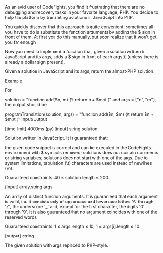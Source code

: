 As an avid user of CodeFights, you find it frustrating that there are no debugging and recovery tasks in your favorite language, PHP. You decide to help the platform by translating solutions in JavaScript into PHP.

You quickly discover that this approach is quite convenient: sometimes all you have to do is substitute the function arguments by adding the $ sign in front of them. At first you do this manually, but soon realize that it won't get you far enough.

Now you need to implement a function that, given a solution written in JavaScript and its args, adds a $ sign in front of each args[i] (unless there is already a dollar sign present).

Given a solution in JavaScript and its args, return the almost-PHP solution.

Example

For

solution =
    "function add($n, m) {\t
       return n + $m;\t
     }"
and args = ["n", "m"], the output should be

programTranslation(solution, args) =
    "function add($n, $m) {\t
       return $n + $m;\t
     }"
Input/Output

[time limit] 4000ms (py)
[input] string solution

Solution written in JavaScript. It is guaranteed that:

the given code snippet is correct and can be executed in the CodeFights environment with $ symbols removed;
solutions does not contain comments or string variables;
solutions does not start with one of the args.
Due to system limitations, tabulation (\t) characters are used instead of newlines (\n).

Guaranteed constraints:
40 ≤ solution.length ≤ 200.

[input] array.string args

An array of distinct function arguments. It is guaranteed that each argument is valid, i.e. it consists only of uppercase and lowercase letters 'A' through 'Z', the underscore '_' and, except for the first character, the digits '0' through '9'. It is also guaranteed that no argument coincides with one of the reserved words.

Guaranteed constraints:
1 ≤ args.length ≤ 10,
1 ≤ args[i].length ≤ 10.

[output] string

The given solution with args replaced to PHP-style.
